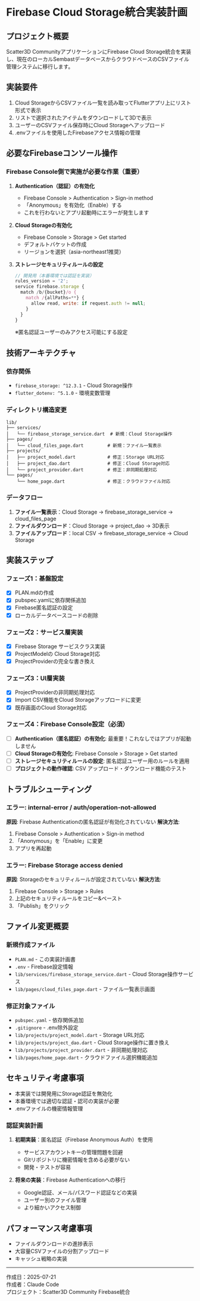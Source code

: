 # Firebase Cloud Storage統合実装計画

## プロジェクト概要
Scatter3D CommunityアプリケーションにFirebase Cloud Storage統合を実装し、現在のローカルSembastデータベースからクラウドベースのCSVファイル管理システムに移行します。

## 実装要件
1. Cloud StorageからCSVファイル一覧を読み取ってFlutterアプリ上にリスト形式で表示
2. リストで選択されたアイテムをダウンロードして3Dで表示
3. ユーザーのCSVファイル保存時にCloud Storageへアップロード
4. .envファイルを使用したFirebaseアクセス情報の管理

## 必要なFirebaseコンソール操作

### Firebase Console側で実施が必要な作業（重要）
1. **Authentication（認証）の有効化**
   - Firebase Console > Authentication > Sign-in method
   - 「Anonymous」を有効化（Enable）する
   - これを行わないとアプリ起動時にエラーが発生します

2. **Cloud Storageの有効化**
   - Firebase Console > Storage > Get started
   - デフォルトバケットの作成
   - リージョンを選択（asia-northeast1推奨）

3. **ストレージセキュリティルールの設定**
   ```javascript
   // 開発用（本番環境では認証を実装）
   rules_version = '2';
   service firebase.storage {
     match /b/{bucket}/o {
       match /{allPaths=**} {
         allow read, write: if request.auth != null;
       }
     }
   }
   ```
   ※匿名認証ユーザーのみアクセス可能にする設定

## 技術アーキテクチャ

### 依存関係
- `firebase_storage: ^12.3.1` - Cloud Storage操作
- `flutter_dotenv: ^5.1.0` - 環境変数管理

### ディレクトリ構造変更
```
lib/
├── services/
│   └── firebase_storage_service.dart  # 新規：Cloud Storage操作
├── pages/
│   └── cloud_files_page.dart         # 新規：ファイル一覧表示
├── projects/
│   ├── project_model.dart            # 修正：Storage URL対応
│   ├── project_dao.dart              # 修正：Cloud Storage対応
│   └── project_provider.dart         # 修正：非同期処理対応
└── pages/
    └── home_page.dart                # 修正：クラウドファイル対応
```

### データフロー
1. **ファイル一覧表示**：Cloud Storage → firebase_storage_service → cloud_files_page
2. **ファイルダウンロード**：Cloud Storage → project_dao → 3D表示
3. **ファイルアップロード**：local CSV → firebase_storage_service → Cloud Storage

## 実装ステップ

### フェーズ1：基盤設定
- [x] PLAN.mdの作成
- [x] pubspec.yamlに依存関係追加
- [x] Firebase匿名認証の設定
- [x] ローカルデータベースコードの削除

### フェーズ2：サービス層実装
- [x] Firebase Storage サービスクラス実装
- [x] ProjectModelの Cloud Storage対応
- [x] ProjectProviderの完全な書き換え

### フェーズ3：UI層実装
- [x] ProjectProviderの非同期処理対応
- [x] Import CSV機能をCloud Storageアップロードに変更
- [x] 既存画面のCloud Storage対応

### フェーズ4：Firebase Console設定（必須）
- [ ] **Authentication（匿名認証）の有効化**: 最重要！これなしではアプリが起動しません
- [ ] **Cloud Storageの有効化**: Firebase Console > Storage > Get started
- [ ] **ストレージセキュリティルールの設定**: 匿名認証ユーザー用のルールを適用
- [ ] **プロジェクトの動作確認**: CSV アップロード・ダウンロード機能のテスト

## トラブルシューティング

### エラー: internal-error / auth/operation-not-allowed
**原因**: Firebase Authenticationの匿名認証が有効化されていない
**解決方法**: 
1. Firebase Console > Authentication > Sign-in method
2. 「Anonymous」を「Enable」に変更
3. アプリを再起動

### エラー: Firebase Storage access denied
**原因**: Storageのセキュリティルールが設定されていない
**解決方法**:
1. Firebase Console > Storage > Rules
2. 上記のセキュリティルールをコピー&ペースト
3. 「Publish」をクリック

## ファイル変更概要

### 新規作成ファイル
- `PLAN.md` - この実装計画書
- `.env` - Firebase設定情報
- `lib/services/firebase_storage_service.dart` - Cloud Storage操作サービス
- `lib/pages/cloud_files_page.dart` - ファイル一覧表示画面

### 修正対象ファイル
- `pubspec.yaml` - 依存関係追加
- `.gitignore` - .env除外設定
- `lib/projects/project_model.dart` - Storage URL対応
- `lib/projects/project_dao.dart` - Cloud Storage操作に置き換え
- `lib/projects/project_provider.dart` - 非同期処理対応
- `lib/pages/home_page.dart` - クラウドファイル選択機能追加

## セキュリティ考慮事項
- 本実装では開発用にStorage認証を無効化
- 本番環境では適切な認証・認可の実装が必要
- .envファイルの機密情報管理

### 認証実装計画
1. **初期実装**：匿名認証（Firebase Anonymous Auth）を使用
   - サービスアカウントキーの管理問題を回避
   - Gitリポジトリに機密情報を含める必要がない
   - 開発・テストが容易

2. **将来の実装**：Firebase Authenticationへの移行
   - Google認証、メール/パスワード認証などの実装
   - ユーザー別のファイル管理
   - より細かいアクセス制御

## パフォーマンス考慮事項
- ファイルダウンロードの進捗表示
- 大容量CSVファイルの分割アップロード
- キャッシュ戦略の実装

---
作成日：2025-07-21  
作成者：Claude Code  
プロジェクト：Scatter3D Community Firebase統合